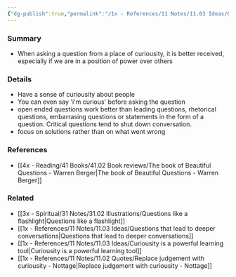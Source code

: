 ```yaml
---
{"dg-publish":true,"permalink":"/1x - References/11 Notes/11.03 Ideas/Questions rooted in curiousity are not confrontational/","title":"Questions rooted in curiousity are not confrontational","created":"2023-06-24T18:55:40.000+03:00","updated":"2024-02-14T20:18:24.957+03:00"}
---
```



### Summary
- When asking a question from a place of curiousity, it is better received, especially if we are in a position of power over others

### Details
- Have a sense of curiousity about people
- You can even say 'i'm curious' before asking the question
- open ended questions work better than leading questions, rhetorical questions, embarrasing questions or statements in the form of a question. Critical questions tend to shut down conversation.
- focus on solutions rather than on what went wrong

### References
- [[4x - Reading/41 Books/41.02 Book reviews/The book of Beautiful Questions - Warren Berger\|The book of Beautiful Questions - Warren Berger]]

### Related
- [[3x - Spiritual/31 Notes/31.02 Illustrations/Questions like a flashlight\|Questions like a flashlight]]
- [[1x - References/11 Notes/11.03 Ideas/Questions that lead to deeper conversations\|Questions that lead to deeper conversations]]
- [[1x - References/11 Notes/11.03 Ideas/Curiousity is a powerful learning tool\|Curiousity is a powerful learning tool]]
- [[1x - References/11 Notes/11.02 Quotes/Replace judgement with curiousity - Nottage\|Replace judgement with curiousity - Nottage]]


